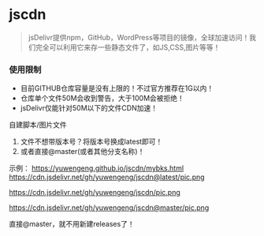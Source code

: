 # jscdn

> jsDelivr提供npm，GitHub，WordPress等项目的镜像，全球加速访问！我们完全可以利用它来存一些静态文件了，如JS,CSS,图片等等！

### 使用限制
- 目前GITHUB仓库容量是没有上限的！不过官方推荐在1G以内！
- 仓库单个文件50M会收到警告，大于100M会被拒绝！
- jsDelivr仅能针对50M以下的文件CDN加速！
 


自建脚本/图片文件

1. 文件不想带版本号？将版本号换成latest即可！
2. 或者直接@master(或者其他分支名称)！

示例：
https://yuwengeng.github.io/jscdn/mybks.html
https://cdn.jsdelivr.net/gh/yuwengeng/jscdn@latest/pic.png

https://cdn.jsdelivr.net/gh/yuwengeng/jscdn/pic.png

https://cdn.jsdelivr.net/gh/yuwengeng/jscdn@master/pic.png

直接@master，就不用新建releases了！

